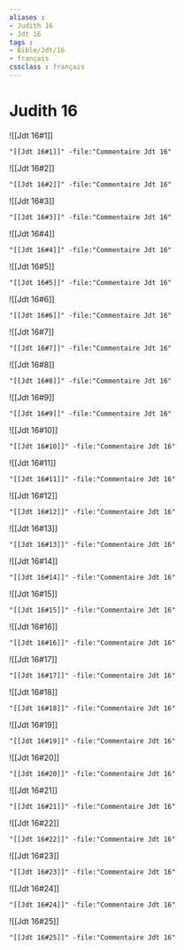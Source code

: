 ```yaml
---
aliases : 
- Judith 16
- Jdt 16
tags : 
- Bible/Jdt/16
- français
cssclass : français
---
```


# Judith 16

![[Jdt 16#1]]

```query
"[[Jdt 16#1]]" -file:"Commentaire Jdt 16"
```

![[Jdt 16#2]]

```query
"[[Jdt 16#2]]" -file:"Commentaire Jdt 16"
```

![[Jdt 16#3]]

```query
"[[Jdt 16#3]]" -file:"Commentaire Jdt 16"
```

![[Jdt 16#4]]

```query
"[[Jdt 16#4]]" -file:"Commentaire Jdt 16"
```

![[Jdt 16#5]]

```query
"[[Jdt 16#5]]" -file:"Commentaire Jdt 16"
```

![[Jdt 16#6]]

```query
"[[Jdt 16#6]]" -file:"Commentaire Jdt 16"
```

![[Jdt 16#7]]

```query
"[[Jdt 16#7]]" -file:"Commentaire Jdt 16"
```

![[Jdt 16#8]]

```query
"[[Jdt 16#8]]" -file:"Commentaire Jdt 16"
```

![[Jdt 16#9]]

```query
"[[Jdt 16#9]]" -file:"Commentaire Jdt 16"
```

![[Jdt 16#10]]

```query
"[[Jdt 16#10]]" -file:"Commentaire Jdt 16"
```

![[Jdt 16#11]]

```query
"[[Jdt 16#11]]" -file:"Commentaire Jdt 16"
```

![[Jdt 16#12]]

```query
"[[Jdt 16#12]]" -file:"Commentaire Jdt 16"
```

![[Jdt 16#13]]

```query
"[[Jdt 16#13]]" -file:"Commentaire Jdt 16"
```

![[Jdt 16#14]]

```query
"[[Jdt 16#14]]" -file:"Commentaire Jdt 16"
```

![[Jdt 16#15]]

```query
"[[Jdt 16#15]]" -file:"Commentaire Jdt 16"
```

![[Jdt 16#16]]

```query
"[[Jdt 16#16]]" -file:"Commentaire Jdt 16"
```

![[Jdt 16#17]]

```query
"[[Jdt 16#17]]" -file:"Commentaire Jdt 16"
```

![[Jdt 16#18]]

```query
"[[Jdt 16#18]]" -file:"Commentaire Jdt 16"
```

![[Jdt 16#19]]

```query
"[[Jdt 16#19]]" -file:"Commentaire Jdt 16"
```

![[Jdt 16#20]]

```query
"[[Jdt 16#20]]" -file:"Commentaire Jdt 16"
```

![[Jdt 16#21]]

```query
"[[Jdt 16#21]]" -file:"Commentaire Jdt 16"
```

![[Jdt 16#22]]

```query
"[[Jdt 16#22]]" -file:"Commentaire Jdt 16"
```

![[Jdt 16#23]]

```query
"[[Jdt 16#23]]" -file:"Commentaire Jdt 16"
```

![[Jdt 16#24]]

```query
"[[Jdt 16#24]]" -file:"Commentaire Jdt 16"
```

![[Jdt 16#25]]

```query
"[[Jdt 16#25]]" -file:"Commentaire Jdt 16"
```

